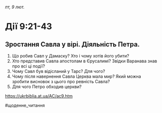 
_пт, 9 лют._

# Дії 9:21-43

## Зростання Савла у вірі. Діяльність Петра.
1. Що робив Савл у Дамаску? Хто і чому хотів його убити?
2. Хто представив Савла апостолам в Єрусалимі? Звідки Варанава знав про всі ці події?
3. Чому Савл був відісланий у Тарс? Для чого?
4. Чому після навернення Савла Церква мала мир? Який можна зробити висновок з цього про ревність Савла?
5. Для чого Петро обходив церкви?

https://ukrbiblia.at.ua/AC/ac9.htm 

#щоденне_читання
